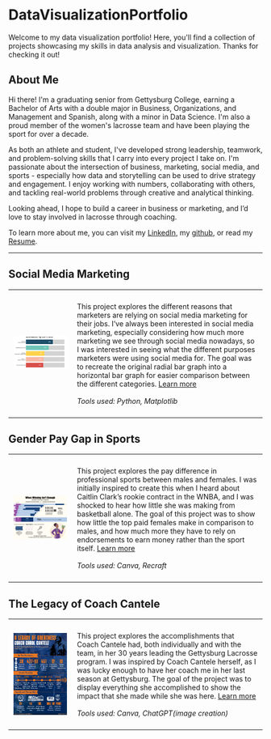 # DataVisualizationPortfolio
Welcome to my data visualization portfolio! Here, you'll find a collection of projects showcasing my skills in data analysis and visualization. Thanks for checking it out!

## About Me
Hi there! I'm a graduating senior from Gettysburg College, earning a Bachelor of Arts with a double major in Business, Organizations, and Management and Spanish, along with a minor in Data Science. I'm also a proud member of the women's lacrosse team and have been playing the sport for over a decade.

As both an athlete and student, I've developed strong leadership, teamwork, and problem-solving skills that I carry into every project I take on. I'm passionate about the intersection of business, marketing, social media, and sports - especially how data and storytelling can be used to drive strategy and engagement. I enjoy working with numbers, collaborating with others, and tackling real-world problems through creative and analytical thinking.

Looking ahead, I hope to build a career in business or marketing, and I’d love to stay involved in lacrosse through coaching. 

<!--Include links to documents or sites that may be useful to your target audience: website, LinkedIn, your cv/resume, github, a community you contribute to, etc -->

To learn more about me, you can visit my [LinkedIn](https://www.linkedin.com/in/sophie-fr-smith/), my [github](https://github.com/smitso01), or read my [Resume](Images/Resume.pdf).


---

## Social Media Marketing

<table align="right | left" style = "border-collapse: collapse; border: none;">
    <tr style = "border: none;">
        <td style="padding: 10px; width:25%; border: none;"> 
            <img src="./Images/proj1.png"  alt="1" >
        </td>
        <td style="padding:10px; width:75%; border: none;" valign = "top">
            <p>
            This project explores the different reasons that marketers are relying on social media marketing for their jobs. I’ve always been interested in social media marketing, especially considering how much more marketing we see through social media nowadays, so I was interested in seeing what the different purposes marketers were using social media for. The goal was to recreate the original radial bar graph into a horizontal bar graph for easier comparison between the different categories. 
<a href="./Project 1/README.md">Learn more</a>
            <br><br>
            <i>Tools used: Python, Matplotlib</i>
            </p>
        </td>
    </tr> 
</table>

## Gender Pay Gap in Sports

<table align="right | left" style = "border-collapse: collapse; border: none;">
    <tr style = "border: none;">
        <td style="padding: 10px; width:25%; border: none;"> 
            <img src="./Images/proj2.png"  alt="2" >
        </td>
        <td style="padding:10px; width:75%; border: none;" valign = "top">
            <p>
           This project explores the pay difference in professional sports between males and females. I was initially inspired to create this when I heard about Caitlin Clark’s rookie contract in the WNBA, and I was shocked to hear how little she was making from basketball alone. The goal of this project was to show how little the top paid females make in comparison to males, and how much more they have to rely on endorsements to earn money rather than the sport itself. 
<a href="./Project 2/README.md">Learn more</a>
            <br><br>
            <i>Tools used: Canva, Recraft</i>
            </p>
        </td>
    </tr> 
</table>

## The Legacy of Coach Cantele
<table align="right | left" style = "border-collapse: collapse; border: none;">
    <tr style = "border: none;">
        <td style="padding: 10px; width:25%; border: none;"> 
            <img src="./Images/Proj3.png" alt="3" >
        </td>
        <td style="padding:10px; width:75%; border: none;" valign = "top">
            <p>
            This project explores the accomplishments that Coach Cantele had, both individually and with the team, in her 30 years leading the Gettysburg Lacrosse program. I was inspired by Coach Cantele herself, as I was lucky enough to have her coach me in her last season at Gettysburg. The goal of the project was to display everything she accomplished to show the impact that she made while she was here.
 <a href="./Project 3/README.md">Learn more</a>
            <br><br>
            <i>Tools used: Canva, ChatGPT(image creation)</i>
            </p>
        </td>
    </tr> 
</table>
